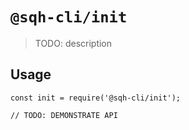 # `@sqh-cli/init`

> TODO: description

## Usage

```
const init = require('@sqh-cli/init');

// TODO: DEMONSTRATE API
```
